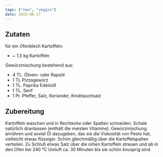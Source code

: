 ```yaml
---
tags: ["new", "veggie"]
date: 2015-06-17
---
```


## Zutaten
für ein Ofenblech Kartoffeln:
- ~ 1,5 kg Kartoffeln

Gewürzmischung bestehend aus:
- 4 TL. Öliven- oder Rapsöl
- 1 TL Pizzagewürz
- 1 TL. Paprika Edelsüß
- 1 TL. Senf
- 1 Pr. Pfeffer,
        Salz,
        Koriander,
        Knoblauchsalz

## Zubereitung
Kartoffeln waschen und in Rechtecke oder Spalten schneiden. Schale natürlich dranlassen (enthält die meisten Vitamine). Gewürzmischung anrühren und soviel Öl dazugeben, das sie die Viskosität von Pesto hat, vielleicht etwas flüssiger. Schön gleichmäßig über die Kartoffelspalten verteilen. Zu Schluß etwas Salz über die rohen Kartoffeln streuen und ab in den Ofen bei 240 °C Umluft ca. 30 Minuten bis sie schön knusprig sind.
